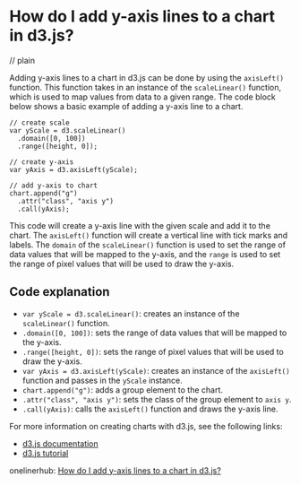 # How do I add y-axis lines to a chart in d3.js?
// plain

Adding y-axis lines to a chart in d3.js can be done by using the `axisLeft()` function. This function takes in an instance of the `scaleLinear()` function, which is used to map values from data to a given range. The code block below shows a basic example of adding a y-axis line to a chart.

```
// create scale
var yScale = d3.scaleLinear()
  .domain([0, 100])
  .range([height, 0]);

// create y-axis
var yAxis = d3.axisLeft(yScale);

// add y-axis to chart
chart.append("g")
  .attr("class", "axis y")
  .call(yAxis);
```

This code will create a y-axis line with the given scale and add it to the chart. The `axisLeft()` function will create a vertical line with tick marks and labels. The `domain` of the `scaleLinear()` function is used to set the range of data values that will be mapped to the y-axis, and the `range` is used to set the range of pixel values that will be used to draw the y-axis.

## Code explanation


- `var yScale = d3.scaleLinear()`: creates an instance of the `scaleLinear()` function.
- `.domain([0, 100])`: sets the range of data values that will be mapped to the y-axis.
- `.range([height, 0])`: sets the range of pixel values that will be used to draw the y-axis.
- `var yAxis = d3.axisLeft(yScale)`: creates an instance of the `axisLeft()` function and passes in the `yScale` instance.
- `chart.append("g")`: adds a group element to the chart.
- `.attr("class", "axis y")`: sets the class of the group element to `axis y`.
- `.call(yAxis)`: calls the `axisLeft()` function and draws the y-axis line.

For more information on creating charts with d3.js, see the following links:

- [d3.js documentation](https://github.com/d3/d3/wiki)
- [d3.js tutorial](https://alignedleft.com/tutorials/d3)

onelinerhub: [How do I add y-axis lines to a chart in d3.js?](https://onelinerhub.com/javascript-d3/how-do-i-add-y-axis-lines-to-a-chart-in-d--js)